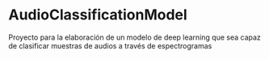 # AudioClassificationModel
Proyecto para la elaboración de un modelo de deep learning que sea capaz de clasificar muestras de audios a través de espectrogramas
